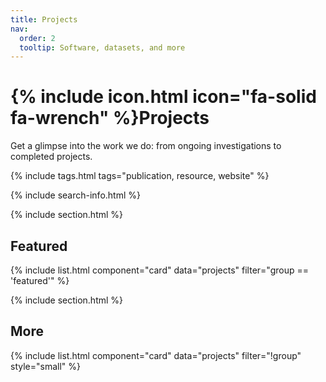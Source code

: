 ```yaml
---
title: Projects
nav:
  order: 2
  tooltip: Software, datasets, and more
---
```


# {% include icon.html icon="fa-solid fa-wrench" %}Projects

Get a glimpse into the work we do: from ongoing investigations to completed projects.

{% include tags.html tags="publication, resource, website" %}

{% include search-info.html %}

{% include section.html %}

## Featured

{% include list.html component="card" data="projects" filter="group == 'featured'" %}

{% include section.html %}

## More

{% include list.html component="card" data="projects" filter="!group" style="small" %}

